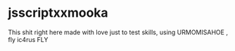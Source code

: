 # jsscriptxxmooka

This shit right here made with love just to test skills, using URMOMISAHOE , fly ic4rus FLY 